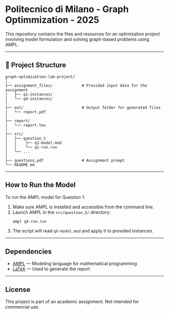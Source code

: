 # Politecnico di Milano - Graph Optimmization - 2025
This repository contains the files and resources for an optimization project involving model formulation and solving graph-based problems using AMPL.

---

## 📁 Project Structure

```
graph-optimization-lab-project/
│
├── assignment_files/             # Provided input data for the assignment
│   ├── q1-instances/             
│   └── q4-instances/             
│
├── out/                          # Output folder for generated files
│   └── report.pdf                
│
├── report/                       
│   └── report.tex                
│
├── src/
│   ├── question_1
│   │    ├── q1-model.mod          
│   │    └── q1-run.run       
│   └── ...
│          
├── questions.pdf                 # Assignment prompt
└── README.md                     
```

---

## How to Run the Model

To run the AMPL model for Question 1:

1. Make sure AMPL is installed and accessible from the command line.
2. Launch AMPL in the `src/question_X/` directory:
   ```bash
   ampl qX-run.run
   ```
3. The script will read `qX-model.mod` and apply it to provided instances.

---

## Dependencies

- [AMPL](https://ampl.com/) — Modeling language for mathematical programming
- [LaTeX](https://www.latex-project.org/) — Used to generate the report

---


## License

This project is part of an academic assignment. Not intended for commercial use.
